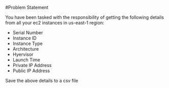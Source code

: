 #Problem Statement

You have been tasked with the responsibility of getting the following details from all your ec2 instances in us-east-1 region: 
- Serial Number 
- Instance ID 
- Instance Type 
- Architecture 
- Hyervisor 
- Launch Time 
- Private IP Address 
- Public IP Address  

 Save the above details to a csv file
